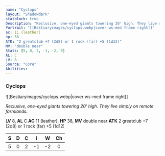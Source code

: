 ```yaml
---
name: "Cyclops"
layout: "Shadowdark"
statblock: true
Description: "Reclusive, one-eyed giants towering 20' high. They live simply on remote farmlands."
Portrait: "[[Bestiaryimages/cyclops.webp|cover ws-med frame right]]"
ac: 11 (leather)
hp: 38
ATK: "2 greatclub +7 (2d8) or 1 rock (far) +5 (1d12)"
MV: "double near"
Stats: [5, 0, 2, -1, -2, 0]
AL: C
LV: 8
Source: "Core"
Abilities:
---
```


### Cyclops

![[Bestiaryimages/cyclops.webp|cover ws-med frame right]]

_Reclusive, one-eyed giants towering 20' high. They live simply on remote farmlands._

**LV** 8, **AL** C
**AC** 11 (leather), **HP** 38, **MV** double near
**ATK** 2 greatclub +7 (2d8) or 1 rock (far) +5 (1d12)

|  S  |  D  |  C  |  I  |  W  |  Ch  |
|:---:|:---:|:---:|:---:|:---:|:----:|
| 5 | 0 | 2 | -1 | -2 | 0 |

